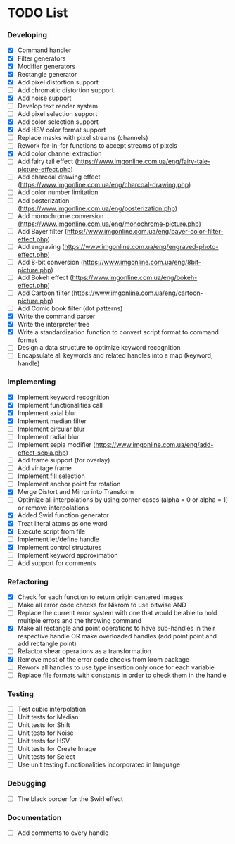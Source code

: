 # TODO List

### Developing
- [x] Command handler
- [x] Filter generators
- [x] Modifier generators
- [x] Rectangle generator
- [x] Add pixel distortion support
- [ ] Add chromatic distortion support
- [x] Add noise support
- [ ] Develop text render system
- [ ] Add pixel selection support
- [x] Add color selection support
- [x] Add HSV color format support
- [ ] Replace masks with pixel streams (channels)
- [ ] Rework for-in-for functions to accept streams of pixels
- [x] Add color channel extraction
- [ ] Add fairy tail effect (https://www.imgonline.com.ua/eng/fairy-tale-picture-effect.php)
- [ ] Add charcoal drawing effect (https://www.imgonline.com.ua/eng/charcoal-drawing.php)
- [ ] Add color number limitation
- [ ] Add posterization (https://www.imgonline.com.ua/eng/posterization.php)
- [ ] Add monochrome conversion (https://www.imgonline.com.ua/eng/monochrome-picture.php)
- [ ] Add Bayer filter (https://www.imgonline.com.ua/eng/bayer-color-filter-effect.php)
- [ ] Add engraving (https://www.imgonline.com.ua/eng/engraved-photo-effect.php)
- [ ] Add 8-bit conversion (https://www.imgonline.com.ua/eng/8bit-picture.php)
- [ ] Add Bokeh effect (https://www.imgonline.com.ua/eng/bokeh-effect.php)
- [ ] Add Cartoon filter (https://www.imgonline.com.ua/eng/cartoon-picture.php)
- [ ] Add Comic book filter (dot patterns)
- [x] Write the command parser
- [x] Write the interpreter tree
- [x] Write a standardization function to convert script format to command format
- [ ] Design a data structure to optimize keyword recognition
- [ ] Encapsulate all keywords and related handles into a map (keyword, handle)

### Implementing
- [x] Implement keyword recognition
- [x] Implement functionalities call
- [x] Implement axial blur
- [x] Implement median filter
- [ ] Implement circular blur
- [ ] Implement radial blur
- [ ] Implement sepia modifier (https://www.imgonline.com.ua/eng/add-effect-sepia.php)
- [ ] Add frame support (for overlay)
- [ ] Add vintage frame
- [ ] Implement fill selection
- [ ] Implement anchor point for rotation
- [x] Merge Distort and Mirror into Transform
- [ ] Optimize all interpolations by using corner cases (alpha = 0 or alpha = 1) or remove interpolations
- [x] Added Swirl function generator
- [x] Treat literal atoms as one word
- [x] Execute script from file
- [ ] Implement let/define handle
- [x] Implement control structures
- [ ] Implement keyword approximation
- [ ] Add support for comments

### Refactoring
- [x] Check for each function to return origin centered images
- [ ] Make all error code checks for Nikrom to use bitwise AND
- [ ] Replace the current error system with one that would be able to hold multiple errors and the throwing command
- [x] Make all rectangle and point operations to have sub-handles in their respective handle OR make overloaded handles (add point point and add rectangle point)
- [ ] Refactor shear operations as a transformation
- [x] Remove most of the error code checks from krom package
- [ ] Rework all handles to use type insertion only once for each variable
- [ ] Replace file formats with constants in order to check them in the handle

### Testing
- [ ] Test cubic interpolation
- [ ] Unit tests for Median
- [ ] Unit tests for Shift
- [ ] Unit tests for Noise
- [ ] Unit tests for HSV
- [ ] Unit tests for Create Image
- [ ] Unit tests for Select
- [ ] Use unit testing functionalities incorporated in language

### Debugging
- [ ] The black border for the Swirl effect

### Documentation
- [ ] Add comments to every handle
